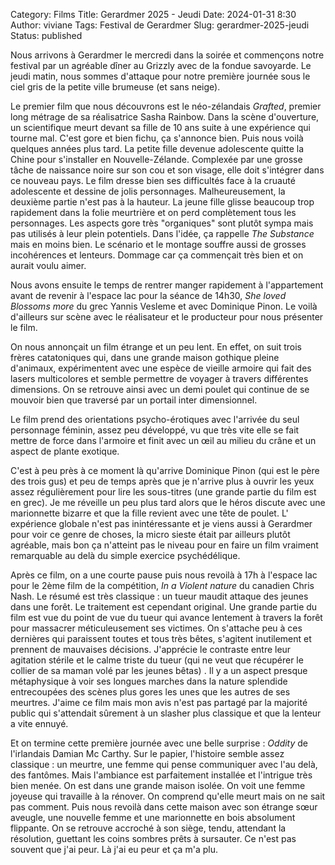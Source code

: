 Category: Films
Title: Gerardmer 2025 - Jeudi
Date: 2024-01-31 8:30
Author: viviane
Tags: Festival de Gerardmer
Slug: gerardmer-2025-jeudi
Status: published

Nous arrivons à Gerardmer le mercredi dans la soirée et commençons notre festival par un agréable dîner au Grizzly avec de la fondue savoyarde. Le jeudi matin, nous sommes d'attaque pour notre première journée sous le ciel gris de la petite ville brumeuse (et sans neige).

Le premier film que nous découvrons est le néo-zélandais *Grafted*, premier long métrage de sa réalisatrice Sasha Rainbow. Dans la scène d'ouverture, un scientifique meurt devant sa fille de 10 ans suite à une expérience qui tourne mal. C'est gore et bien fichu, ça s'annonce bien. Puis nous voilà quelques années plus tard. La petite fille devenue adolescente quitte la Chine pour s'installer en Nouvelle-Zélande. Complexée par une grosse tâche de naissance noire sur son cou et son visage, elle doit s'intégrer dans ce nouveau pays. Le film dresse bien ses difficultés face à la cruauté adolescente et dessine de jolis personnages. Malheureusement, la deuxième partie n'est pas à la hauteur. La jeune fille glisse beaucoup trop rapidement dans la folie meurtrière et on perd complètement tous les personnages. Les aspects gore très "organiques" sont plutôt sympa mais pas utilisés à leur plein potentiels. Dans l'idée, ça rappelle *The Substance* mais en moins bien. Le scénario et le montage souffre aussi de grosses incohérences et lenteurs. Dommage car ça commençait très bien et on aurait voulu aimer.

Nous avons ensuite le temps de rentrer manger rapidement à l'appartement avant de revenir à l'espace lac pour la séance de 14h30, *She loved Blossoms more* du grec Yannis Vesleme et avec Dominique Pinon. Le voilà d'ailleurs sur scène avec le réalisateur et le producteur pour nous présenter le film.

On nous annonçait un film étrange et un peu lent. En effet, on suit trois frères catatoniques qui, dans une grande maison gothique pleine d'animaux, expérimentent avec une espèce de vieille armoire qui fait des lasers multicolores et semble permettre de voyager à travers différentes dimensions. On se retrouve ainsi avec un demi poulet qui continue de se mouvoir bien que traversé par un portail inter dimensionnel.

Le film prend des orientations psycho-érotiques avec l'arrivée du seul personnage féminin, assez peu développé, vu que très vite elle se fait mettre de force dans l'armoire et finit avec un œil au milieu du crâne et un aspect de plante exotique.

C'est à peu près à ce moment là qu'arrive Dominique Pinon (qui est le père des trois gus) et peu de temps après que je n'arrive plus à ouvrir les yeux assez régulièrement pour lire les sous-titres (une grande partie du film est en grec). Je me réveille un peu plus tard alors que le héros discute avec une marionnette bizarre et que la fille revient avec une tête de poulet. L' expérience globale n'est pas inintéressante et je viens aussi à Gerardmer pour voir ce genre de choses, la micro sieste était par ailleurs plutôt agréable, mais bon ça n'atteint pas le niveau pour en faire un film vraiment remarquable au delà du simple exercice psychédélique.

Après ce film, on a une courte pause puis nous revoilà à 17h à l'espace lac pour le 2ème film de la compétition, *In a Violent nature* du canadien Chris Nash. Le résumé est très classique : un tueur maudit attaque des jeunes dans une forêt. Le traitement est cependant original. Une grande partie du film est vue du point de vue du tueur qui avance lentement à travers la forêt pour massacrer méticuleusement ses victimes. On s'attache peu à ces dernières qui paraissent toutes et tous très bêtes, s'agitent inutilement et prennent de mauvaises décisions. J'apprécie le contraste entre leur agitation stérile et le calme triste du tueur (qui ne veut que récupérer le collier de sa maman volé par les jeunes bêtas) . Il y a un aspect presque métaphysique à voir ses longues marches dans la nature splendide entrecoupées des scènes plus gores les unes que les autres de ses meurtres. J'aime ce film mais mon avis n'est pas partagé par la majorité public qui s'attendait sûrement à un slasher plus classique et que la lenteur a vite ennuyé.

Et on termine cette première journée avec une belle surprise : *Oddity* de l'irlandais Damian Mc Carthy. Sur le papier, l'histoire semble assez classique : un meurtre, une femme qui pense communiquer avec l'au delà, des fantômes. Mais l'ambiance est parfaitement installée et l'intrigue très bien menée. On est dans une grande maison isolée. On voit une femme joyeuse qui travaille à la rénover. On comprend qu'elle meurt mais on ne sait pas comment. Puis nous revoilà dans cette maison avec son étrange sœur aveugle, une nouvelle femme et une marionnette en bois absolument flippante. On se retrouve accroché à son siège, tendu, attendant la résolution, guettant les coins sombres prêts à sursauter. Ce n'est pas souvent que j'ai peur. Là j'ai eu peur et ça m'a plu.
